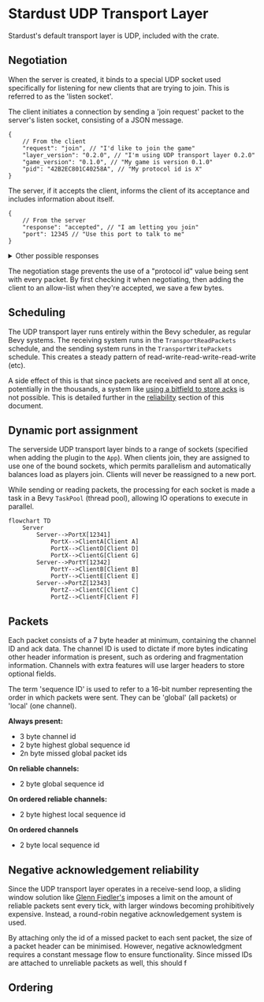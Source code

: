 # Stardust UDP Transport Layer
Stardust's default transport layer is UDP, included with the crate.

## Negotiation
When the server is created, it binds to a special UDP socket used specifically for listening for new clients that are trying to join. This is referred to as the 'listen socket'.

The client initiates a connection by sending a 'join request' packet to the server's listen socket, consisting of a JSON message.
```jsonc
{
    // From the client
    "request": "join", // "I'd like to join the game"
    "layer_version": "0.2.0", // "I'm using UDP transport layer 0.2.0"
    "game_version": "0.1.0", // "My game is version 0.1.0"
    "pid": "42B2EC801C40258A", // "My protocol id is X"
}
```

The server, if it accepts the client, informs the client of its acceptance and includes information about itself.
```jsonc
{
    // From the server
    "response": "accepted", // "I am letting you join"
    "port": 12345 // "Use this port to talk to me"
}
```

<details>
<summary>Other possible responses</summary>

```jsonc
// Arbitrary denial reason
{ "response": "denied" }

// The client's IP is blocked
{ "response": "ip_blocked" }

// Server is full
{ "response": "player_cap_reached" }

// The client's game is outdated
{ "response": "wrong_game_version", "requires": "=0.1.0" }

// The client's transport layer is outdated
{ "response": "wrong_transport_version" }

// The client's unique hash value doesn't match the server
{ "response": "wrong_pid", "srv_pid": "42B2EC801C40258A" }
```
</details>

The negotiation stage prevents the use of a "protocol id" value being sent with every packet. By first checking it when negotiating, then adding the client to an allow-list when they're accepted, we save a few bytes.

## Scheduling
The UDP transport layer runs entirely within the Bevy scheduler, as regular Bevy systems. The receiving system runs in the `TransportReadPackets` schedule, and the sending system runs in the `TransportWritePackets` schedule. This creates a steady pattern of read-write-read-write-read-write (etc).

A side effect of this is that since packets are received and sent all at once, potentially in the thousands, a system like [using a bitfield to store acks](https://gafferongames.com/post/reliability_ordering_and_congestion_avoidance_over_udp/) is not possible. This is detailed further in the [reliability](#negative-acknowledgement-reliability) section of this document.

## Dynamic port assignment
The serverside UDP transport layer binds to a range of sockets (specified when adding the plugin to the `App`). When clients join, they are assigned to use one of the bound sockets, which permits parallelism and automatically balances load as players join. Clients will never be reassigned to a new port.

While sending or reading packets, the processing for each socket is made a task in a Bevy `TaskPool` (thread pool), allowing IO operations to execute in parallel.

```mermaid
flowchart TD
    Server
        Server-->PortX[12341]
            PortX-->ClientA[Client A]
            PortX-->ClientD[Client D]
            PortX-->ClientG[Client G]
        Server-->PortY[12342]
            PortY-->ClientB[Client B]
            PortY-->ClientE[Client E]
        Server-->PortZ[12343]
            PortZ-->ClientC[Client C]
            PortZ-->ClientF[Client F]
```

## Packets
Each packet consists of a 7 byte header at minimum, containing the channel ID and ack data. The channel ID is used to dictate if more bytes indicating other header information is present, such as ordering and fragmentation information. Channels with extra features will use larger headers to store optional fields.

The term 'sequence ID' is used to refer to a 16-bit number representing the order in which packets were sent. They can be 'global' (all packets) or 'local' (one channel).

**Always present:**
- 3 byte channel id
- 2 byte highest global sequence id
- 2n byte missed global packet ids

**On reliable channels:**
- 2 byte global sequence id

**On ordered reliable channels:**
- 2 byte highest local sequence id

**On ordered channels**
- 2 byte local sequence id

## Negative acknowledgement reliability
Since the UDP transport layer operates in a receive-send loop, a sliding window solution like [Glenn Fiedler's](https://gafferongames.com/post/reliability_ordering_and_congestion_avoidance_over_udp/) imposes a limit on the amount of reliable packets sent every tick, with larger windows becoming prohibitively expensive. Instead, a round-robin negative acknowledgement system is used.

By attaching only the id of a missed packet to each sent packet, the size of a packet header can be minimised. However, negative acknowledgment requires a constant message flow to ensure functionality. Since missed IDs are attached to unreliable packets as well, this should f

## Ordering